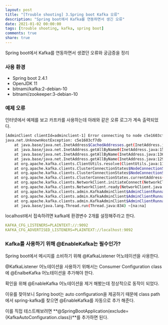 ```yaml
---
layout: post
title: "[Trouble shooting] 3.Spring boot Kafka 오류"
description: "Spring boot에서 Kafka를 연동하면서 생긴 오류"
date: 2021-01-02 00:00:00
tags: [trouble shooting, kafka, spring boot]
comments: true
share: true
---
```


Spring boot에서 Kafka를 연동하면서 생겼던 오류와 궁금증을 정리

### 사용 환경

- Spring boot 2.4.1
- OpenJDK 11
- bitnami/kafka:2-debian-10
- bitnami/zookeeper:3-debian-10



### 예제 오류

인터넷에서 예제를 보고 카프카를 사용하는데 아래와 같은 오류 로그가 계속 출력되었다.
```bash
[AdminClient clientId=adminclient-1] Error connecting to node c5e1603cf7db:9092 (id: 1001 rack: null)
java.net.UnknownHostException: c5e1603cf7db
	at java.base/java.net.InetAddress$CachedAddresses.get(InetAddress.java:797) ~[na:na]
	at java.base/java.net.InetAddress.getAllByName0(InetAddress.java:1505) ~[na:na]
	at java.base/java.net.InetAddress.getAllByName(InetAddress.java:1364) ~[na:na]
	at java.base/java.net.InetAddress.getAllByName(InetAddress.java:1298) ~[na:na]
	at org.apache.kafka.clients.ClientUtils.resolve(ClientUtils.java:110) ~[kafka-clients-2.6.0.jar:na]
	at org.apache.kafka.clients.ClusterConnectionStates$NodeConnectionState.currentAddress(ClusterConnectionStates.java:403) ~[kafka-clients-2.6.0.jar:na]
	at org.apache.kafka.clients.ClusterConnectionStates$NodeConnectionState.access$200(ClusterConnectionStates.java:363) ~[kafka-clients-2.6.0.jar:na]
	at org.apache.kafka.clients.ClusterConnectionStates.currentAddress(ClusterConnectionStates.java:151) ~[kafka-clients-2.6.0.jar:na]
	at org.apache.kafka.clients.NetworkClient.initiateConnect(NetworkClient.java:958) ~[kafka-clients-2.6.0.jar:na]
	at org.apache.kafka.clients.NetworkClient.ready(NetworkClient.java:294) ~[kafka-clients-2.6.0.jar:na]
	at org.apache.kafka.clients.admin.KafkaAdminClient$AdminClientRunnable.sendEligibleCalls(KafkaAdminClient.java:1039) ~[kafka-clients-2.6.0.jar:na]
	at org.apache.kafka.clients.admin.KafkaAdminClient$AdminClientRunnable.processRequests(KafkaAdminClient.java:1281) ~[kafka-clients-2.6.0.jar:na]
	at org.apache.kafka.clients.admin.KafkaAdminClient$AdminClientRunnable.run(KafkaAdminClient.java:1224) ~[kafka-clients-2.6.0.jar:na]
	at java.base/java.lang.Thread.run(Thread.java:834) ~[na:na]
```

localhost에서 접속하려면 kafka에 환경변수 2개를 설정해주라고 한다.

```yml
KAFKA_CFG_LISTENERS=PLAINTEXT://:9092
KAFKA_CFG_ADVERTISED_LISTENERS=PLAINTEXT://localhost:9092
```



### Kafka를 사용하기 위해 @EnableKafka는 필수인가?

Spring boot에서 메시지를 소비하기 위해 @KafkaListener 어노테이션을 사용한다.

@KafkaListener 어노테이션을 사용하기 위해서는 Consumer Configuration class에 @EnalbeKafka 어노테이션을 추가해야 한다. 

확인을 위해 @EnableKafka 어노테이션을 제거 해봤는데 정상적으로 동작이 되었다.

이유를 찾아보니 Spring boot는 auto configuration을 제공하기 때문에 class path에서 spring-kafka를 찾으면 @EnableKafka를 자동으로 추가 해준다.

이를 직접 테스트해보려면 **@SpringBootApplication(exclude={KafkaAutoConfiguration.class})**를 추가하면 된다.
